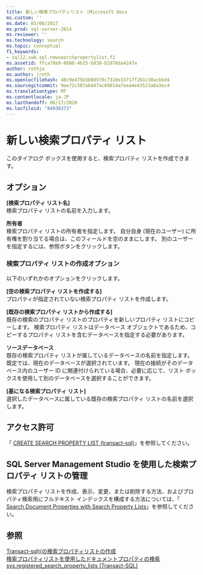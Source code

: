 ```yaml
---
title: 新しい検索プロパティリスト |Microsoft Docs
ms.custom: ''
ms.date: 03/08/2017
ms.prod: sql-server-2014
ms.reviewer: ''
ms.technology: search
ms.topic: conceptual
f1_keywords:
- sql12.swb.spl.newsearchpropertylist.f1
ms.assetid: ffca78e9-8608-4b15-bd38-b2d78da4247a
author: rothja
ms.author: jroth
ms.openlocfilehash: 48c9e475b380d5f0c7310e33717f261c38acbbd4
ms.sourcegitcommit: 9ee72c507ab447ac69014a7eea4e43523a0a3ec4
ms.translationtype: MT
ms.contentlocale: ja-JP
ms.lasthandoff: 06/17/2020
ms.locfileid: "84930373"
---
```

# <a name="new-search-property-list"></a>新しい検索プロパティ リスト
  このダイアログ ボックスを使用すると、検索プロパティ リストを作成できます。  
  
## <a name="options"></a>オプション  
 **[検索プロパティ リスト名]**  
 検索プロパティ リストの名前を入力します。  
  
 **所有者**  
 検索プロパティ リストの所有者を指定します。 自分自身 (現在のユーザー) に所有権を割り当てる場合は、このフィールドを空のままにします。 別のユーザーを指定するには、参照ボタンをクリックします。  
  
### <a name="create-search-property-list-options"></a>検索プロパティ リストの作成オプション  
 以下のいずれかのオプションをクリックします。  
  
 **[空の検索プロパティ リストを作成する]**  
 プロパティが指定されていない検索プロパティ リストを作成します。  
  
 **[既存の検索プロパティ リストから作成する]**  
 既存の検索のプロパティ リストのプロパティを新しいプロパティ リストにコピーします。 検索プロパティ リストはデータベース オブジェクトであるため、コピーするプロパティ リストを含むデータベースを指定する必要があります。  
  
 **ソースデータベース**  
 既存の検索プロパティ リストが属しているデータベースの名前を指定します。 既定では、現在のデータベースが選択されています。 現在の接続がそのデータベース内のユーザー ID に関連付けられている場合、必要に応じて、リスト ボックスを使用して別のデータベースを選択することができます。  
  
 **[基になる検索プロパティ リスト]**  
 選択したデータベースに属している既存の検索プロパティ リストの名前を選択します。  
  
## <a name="permissions"></a>アクセス許可  
 「 [CREATE SEARCH PROPERTY LIST &#40;transact-sql&#41;](/sql/t-sql/statements/create-search-property-list-transact-sql)」を参照してください。  
  
## <a name="to-use-sql-server-management-studio-to-manage-search-property-lists"></a>SQL Server Management Studio を使用した検索プロパティ リストの管理  
 検索プロパティ リストを作成、表示、変更、または削除する方法、およびプロパティ検索用にフルテキスト インデックスを構成する方法については、「 [Search Document Properties with Search Property Lists](../relational-databases/search/search-document-properties-with-search-property-lists.md)」を参照してください。  
  
## <a name="see-also"></a>参照  
 [Transact-sql&#41;&#40;の検索プロパティリストの作成](/sql/t-sql/statements/create-search-property-list-transact-sql)   
 [検索プロパティリストを使用したドキュメントプロパティの検索](../relational-databases/search/search-document-properties-with-search-property-lists.md)   
 [sys.registered_search_property_lists &#40;Transact-SQL&#41;](/sql/relational-databases/system-catalog-views/sys-registered-search-property-lists-transact-sql)  
  
  
